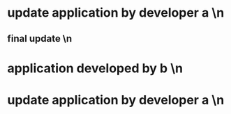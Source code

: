# update application by developer a \n
## final update \n
# application developed by b \n
# update application by developer a \n